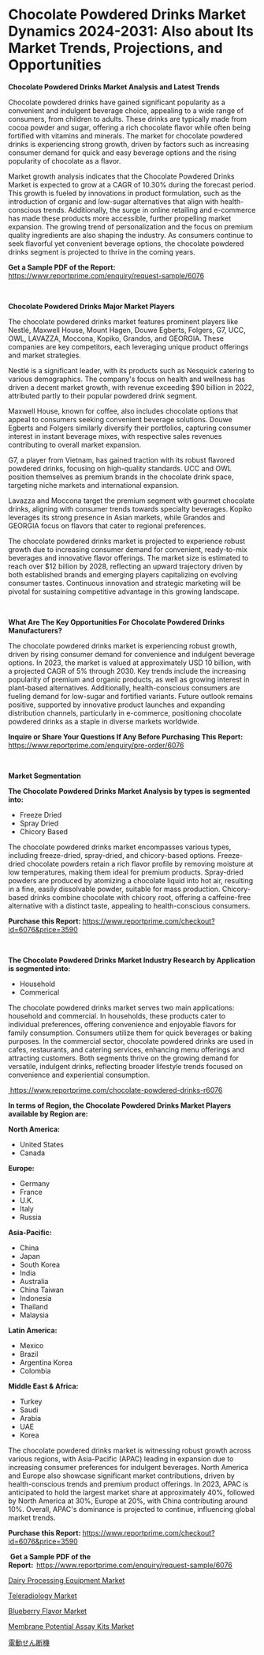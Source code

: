 <p><h1>Chocolate Powdered Drinks Market Dynamics 2024-2031: Also about Its Market Trends, Projections, and Opportunities</h1></p><p><strong>Chocolate Powdered Drinks Market Analysis and Latest Trends</strong></p>
<p><p>Chocolate powdered drinks have gained significant popularity as a convenient and indulgent beverage choice, appealing to a wide range of consumers, from children to adults. These drinks are typically made from cocoa powder and sugar, offering a rich chocolate flavor while often being fortified with vitamins and minerals. The market for chocolate powdered drinks is experiencing strong growth, driven by factors such as increasing consumer demand for quick and easy beverage options and the rising popularity of chocolate as a flavor.</p><p>Market growth analysis indicates that the Chocolate Powdered Drinks Market is expected to grow at a CAGR of 10.30% during the forecast period. This growth is fueled by innovations in product formulation, such as the introduction of organic and low-sugar alternatives that align with health-conscious trends. Additionally, the surge in online retailing and e-commerce has made these products more accessible, further propelling market expansion. The growing trend of personalization and the focus on premium quality ingredients are also shaping the industry. As consumers continue to seek flavorful yet convenient beverage options, the chocolate powdered drinks segment is projected to thrive in the coming years.</p></p>
<p><strong>Get a Sample PDF of the Report:&nbsp;</strong> <a href="https://www.reportprime.com/enquiry/request-sample/6076">https://www.reportprime.com/enquiry/request-sample/6076</a></p>
<p>&nbsp;</p>
<p><strong>Chocolate Powdered Drinks Major Market Players</strong></p>
<p><p>The chocolate powdered drinks market features prominent players like Nestlé, Maxwell House, Mount Hagen, Douwe Egberts, Folgers, G7, UCC, OWL, LAVAZZA, Moccona, Kopiko, Grandos, and GEORGIA. These companies are key competitors, each leveraging unique product offerings and market strategies.</p><p>Nestlé is a significant leader, with its products such as Nesquick catering to various demographics. The company's focus on health and wellness has driven a decent market growth, with revenue exceeding $90 billion in 2022, attributed partly to their popular powdered drink segment.</p><p>Maxwell House, known for coffee, also includes chocolate options that appeal to consumers seeking convenient beverage solutions. Douwe Egberts and Folgers similarly diversify their portfolios, capturing consumer interest in instant beverage mixes, with respective sales revenues contributing to overall market expansion.</p><p>G7, a player from Vietnam, has gained traction with its robust flavored powdered drinks, focusing on high-quality standards. UCC and OWL position themselves as premium brands in the chocolate drink space, targeting niche markets and international expansion.</p><p>Lavazza and Moccona target the premium segment with gourmet chocolate drinks, aligning with consumer trends towards specialty beverages. Kopiko leverages its strong presence in Asian markets, while Grandos and GEORGIA focus on flavors that cater to regional preferences.</p><p>The chocolate powdered drinks market is projected to experience robust growth due to increasing consumer demand for convenient, ready-to-mix beverages and innovative flavor offerings. The market size is estimated to reach over $12 billion by 2028, reflecting an upward trajectory driven by both established brands and emerging players capitalizing on evolving consumer tastes. Continuous innovation and strategic marketing will be pivotal for sustaining competitive advantage in this growing landscape.</p></p>
<p>&nbsp;</p>
<p><strong>What Are The Key Opportunities For Chocolate Powdered Drinks Manufacturers?</strong></p>
<p><p>The chocolate powdered drinks market is experiencing robust growth, driven by rising consumer demand for convenience and indulgent beverage options. In 2023, the market is valued at approximately USD 10 billion, with a projected CAGR of 5% through 2030. Key trends include the increasing popularity of premium and organic products, as well as growing interest in plant-based alternatives. Additionally, health-conscious consumers are fueling demand for low-sugar and fortified variants. Future outlook remains positive, supported by innovative product launches and expanding distribution channels, particularly in e-commerce, positioning chocolate powdered drinks as a staple in diverse markets worldwide.</p></p>
<p><strong>Inquire or Share Your Questions If Any Before Purchasing This Report:</strong> <a href="https://www.reportprime.com/enquiry/pre-order/6076">https://www.reportprime.com/enquiry/pre-order/6076</a></p>
<p>&nbsp;</p>
<p><strong>Market Segmentation</strong></p>
<p><strong>The Chocolate Powdered Drinks Market Analysis by types is segmented into:</strong></p>
<p><ul><li>Freeze Dried</li><li>Spray Dried</li><li>Chicory Based</li></ul></p>
<p><p>The chocolate powdered drinks market encompasses various types, including freeze-dried, spray-dried, and chicory-based options. Freeze-dried chocolate powders retain a rich flavor profile by removing moisture at low temperatures, making them ideal for premium products. Spray-dried powders are produced by atomizing a chocolate liquid into hot air, resulting in a fine, easily dissolvable powder, suitable for mass production. Chicory-based drinks combine chocolate with chicory root, offering a caffeine-free alternative with a distinct taste, appealing to health-conscious consumers.</p></p>
<p><strong>Purchase this Report:&nbsp;</strong><a href="https://www.reportprime.com/checkout?id=6076&price=3590">https://www.reportprime.com/checkout?id=6076&price=3590</a></p>
<p>&nbsp;</p>
<p><strong>The Chocolate Powdered Drinks Market Industry Research by Application is segmented into:</strong></p>
<p><ul><li>Household</li><li>Commerical</li></ul></p>
<p><p>The chocolate powdered drinks market serves two main applications: household and commercial. In households, these products cater to individual preferences, offering convenience and enjoyable flavors for family consumption. Consumers utilize them for quick beverages or baking purposes. In the commercial sector, chocolate powdered drinks are used in cafes, restaurants, and catering services, enhancing menu offerings and attracting customers. Both segments thrive on the growing demand for versatile, indulgent drinks, reflecting broader lifestyle trends focused on convenience and experiential consumption.</p></p>
<p><a href="https://www.reportprime.com/chocolate-powdered-drinks-r6076">&nbsp;https://www.reportprime.com/chocolate-powdered-drinks-r6076</a></p>
<p><strong>In terms of Region, the Chocolate Powdered Drinks Market Players available by Region are:</strong></p>
<p>
    <p> <strong> North America: </strong>
        <ul>
            <li>United States</li>
            <li>Canada</li>
        </ul>
        </p> 
    <p> <strong> Europe: </strong>
        <ul>
            <li>Germany</li>
            <li>France</li>
            <li>U.K.</li>
            <li>Italy</li>
            <li>Russia</li>
        </ul>
        </p> 
    <p> <strong> Asia-Pacific: </strong>
        <ul>
            <li>China</li>
            <li>Japan</li>
            <li>South Korea</li>
            <li>India</li>
            <li>Australia</li>
            <li>China Taiwan</li>
            <li>Indonesia</li>
            <li>Thailand</li>
            <li>Malaysia</li>
        </ul>
        </p> 
    <p> <strong> Latin America: </strong>
        <ul>
            <li>Mexico</li>
            <li>Brazil</li>
            <li>Argentina Korea</li>
            <li>Colombia</li>
        </ul>
        </p> 
    <p> <strong> Middle East & Africa: </strong>
        <ul>
            <li>Turkey</li>
            <li>Saudi</li>
            <li>Arabia</li>
            <li>UAE</li>
            <li>Korea</li>
        </ul>
    </p>
    </p>
<p><p>The chocolate powdered drinks market is witnessing robust growth across various regions, with Asia-Pacific (APAC) leading in expansion due to increasing consumer preferences for indulgent beverages. North America and Europe also showcase significant market contributions, driven by health-conscious trends and premium product offerings. In 2023, APAC is anticipated to hold the largest market share at approximately 40%, followed by North America at 30%, Europe at 20%, with China contributing around 10%. Overall, APAC's dominance is projected to continue, influencing global market trends.</p></p>
<p><strong>Purchase this Report: </strong><a href="https://www.reportprime.com/checkout?id=6076&price=3590">https://www.reportprime.com/checkout?id=6076&price=3590</a></p>
<p>&nbsp;<strong>Get a Sample PDF of the Report:&nbsp;&nbsp;</strong><a href="https://www.reportprime.com/enquiry/request-sample/6076">https://www.reportprime.com/enquiry/request-sample/6076</a></p>
<p><strong></strong></p>
<p><p><a href="https://medium.com/@perkinscortes1521/dairy-processing-equipment-market-size-share-competitive-landscape-and-trend-analysis-report-by-bd0ea9f5a712">Dairy Processing Equipment Market</a></p><p><a href="https://www.linkedin.com/pulse/global-teleradiology-market-trends-innovations-forward-looking-zh7uf?trackingId=ES2KaCShS1%2BzrsJklua7ZQ%3D%3D">Teleradiology Market</a></p><p><a href="https://github.com/mabutironaldo/Market-Research-Report-List-6/blob/main/blueberry-flavor-market.md">Blueberry Flavor Market</a></p><p><a href="https://issuu.com/reportprime-2/docs/membrane-potential-assay-kits-marke_00bccfac04f46e">Membrane Potential Assay Kits Market</a></p><p><a href="https://medium.com/@isnamukti10_96948/%E3%82%B0%E3%83%AD%E3%83%BC%E3%83%90%E3%83%AB%E9%9B%BB%E6%B0%97%E3%82%B7%E3%82%A7%E3%82%A2%E6%A9%9F%E5%B8%82%E5%A0%B4%E3%81%AB%E3%81%8A%E3%81%91%E3%82%8B%E6%96%B0%E3%81%9F%E3%81%AA%E6%A9%9F%E4%BC%9A%E3%81%A8%E8%AA%B2%E9%A1%8C-2024%E5%B9%B4-2031%E5%B9%B4-0f63c966d52d">電動せん断機</a></p></p>